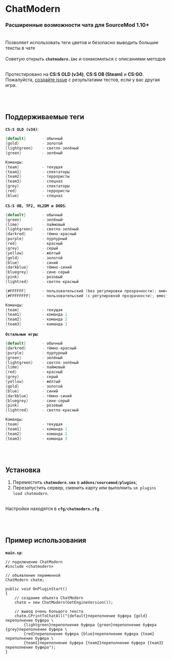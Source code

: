 # ChatModern
### Расширенные возможности чата для SourceMod 1.10+<br><br>

Позволяет использовать теги цветов и безопасно выводить большие тексты в чате<br><br>
Советую открыть **`chatmodern.inc`** и ознакомиться с описаниями методов<br><br>

Протестировано на **CS:S OLD (v34)**, **CS:S OB (Steam)** и **CS:GO**.<br>
Пожалуйста, [создайте issue](https://github.com/deathscore13/ChatModern/issues/new) с результатами тестов, если у вас другая игра.

<br><br>
## Поддерживаемые теги
**`CS:S OLD (v34)`**:
```d
{default}       - обычный
{gold}          - золотой
{lightgreen}    - светло-зелёный
{green}         - зелёный

Команды:
{team}          - текущая
{team1}         - спектаторы
{team2}         - террористы
{team3}         - спецназ
{grey}          - спектаторы
{red}           - террористы
{blue}          - спецназ
```
**`CS:S OB, TF2, HL2DM и DODS`**:
```d
{default}       - обычный
{green}         - зелёный
{lime}          - лаймовый
{lightgreen}    - светло-зелёный
{darkred}       - тёмно-красный
{purple}        - пурпурный
{red}           - красный
{grey}          - серый
{yellow}        - жёлтый
{gold}          - золотой
{blue}          - синий
{darkblue}      - тёмно-синий
{bluegrey}      - сине-серый
{pink}          - розовый
{lightred}      - светло-красный

{#FFFFFF}       - пользовательский (без регулировки прозрачности); вместо FFFFFF можно подставлять свой цвет в формате HEX
{#FFFFFFFF}     - пользовательский (с регулировкой прозрачности); вместо FFFFFFFF можно подставлять свой цвет в формате HEX

Команды:
{team}          - текущая
{team1}         - команда 1
{team2}         - команда 2
{team3}         - команда 3
```
**`Остальные игры`**:
```d
{default}       - обычный
{darkred}       - тёмно-красный
{purple}        - пурпурный
{green}         - зелёный
{lightgreen}    - светло-зелёный
{lime}          - лаймовый
{red}           - красный
{grey}          - серый
{yellow}        - жёлтый
{gold}          - золотой
{blue}          - синий
{darkblue}      - тёмно-синий
{bluegrey}      - сине-серый
{pink}          - розовый
{lightred}      - светло-красный

Команды:
{team}          - текущая
{team1}         - команда 1
{team2}         - команда 2
{team3}         - команда 3
```
<br><br>
## Установка
1. Переместить **`chatmodern.smx`** в **`addons/sourcemod/plugins`**;
2. Перезапустить сервер, сменить карту или выполнить `sm plugins load chatmodern`. 

<br>Настройки находятся в **`cfg/chatmodern.cfg`**.

<br><br>
## Пример использования
**`main.sp`**:
```sp
// подключение ChatModern
#include <chatmodern>

// объявление переменной
ChatModern chatm;

public void OnPluginStart()
{
    // создание объекта ChatModern
    chatm = new ChatModern(GetEngineVersion());
    
    // вывод очень большого текста
    chatm.CPrintToChatAll("{default}переполнение буфера {gold}переполнение буфера \
        {lightgreen}переполнение буфера {green}переполнение буфера {grey}переполнение буфера \
        {red}переполнение буфера {blue}переполнение буфера {team}переполнение буфера \
        {team1}переполнение буфера {team2}переполнение буфера {team3}переполнение буфера");
}
```
